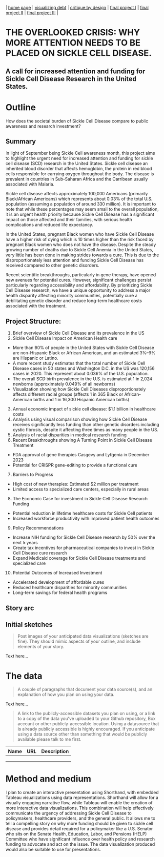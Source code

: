 | [home page](https://cmustudent.github.io/tswd-portfolio-templates/) | [visualizing debt](visualizing-government-debt) | [critique by design](critique-by-design) | [final project I](final-project-part-one) | [final project II](final-project-part-two) | [final project III](final-project-part-three) |

# THE OVERLOOKED CRISIS: WHY MORE ATTENTION NEEDS TO BE PLACED ON SICKLE CELL DISEASE.
## A call for increased attention and funding for Sickle Cell Disease Research in the United States.


# Outline

How does the societal burden of Sickle Cell Disease compare to public awareness and research investment?

## Summary
In light of September being Sickle Cell awareness month, this project aims to highlight the urgent need for increased attention and funding for sickle cell disease (SCD) research in the United States. Sickle cell disease an inherited blood disorder that affects hemoglobin, the protein in red blood cells responsible for carrying oxygen throughout the body. The disease is prevalent in countries in Sub-Saharan Africa and the Carribean usually associated with Malaria. 

Sickle cell disease affects approximately 100,000 Americans (primarily Black/African Americans) which represents about 0.03% of the total U.S. population (assuming a population of around 330 million). It is important to note that while these percentages may seem small to the overall population, it is an urgent health priority because Sickle Cell Disease has a significant impact on those affected and their families, with serious health complications and reduced life expectancy.

In the United States, pregnant Black women who have Sickle Cell Disease have a higher risk of dying which is 10 times higher than the risk faced by pregnant Black women who does not have the disease. Despite the steady growing number of deaths due to Sickle Cell Anemia in the United States, very little has been done in making strides towards a cure. This is due to the disproportionately less attention and funding Sickle Cell Disease has received compared to other genetic disorders. 

Recent scientific breakthroughs, particularly in gene therapy, have opened new avenues for potential cures. However, significant challenges persist particularly regarding accessibility and affordability. By prioritizing Sickle Cell Disease research, we have a unique opportunity to address a major health disparity affecting minority communities, potentially cure a debilitating genetic disorder and reduce long-term healthcare costs associated with the treatment.

## Project Structure:
1. Brief overview of Sickle Cell Disease and its prevalence in the US
2. Sickle Cell Disease Impact on American Health care
- More than 90% of people in the United States with Sickle Cell Disease are non-Hispanic Black or African American, and an estimated 3%–9% are Hispanic or Latino.
- A more recent study estimates that the total number of Sickle Cell Disease cases in 50 states and Washington D.C. in the US was 120,156 cases in 2020. This represent about 0.036% of the U.S. population.
- The overall SCD birth prevalence in the U.S. is estimated at 1 in 2,024 newborns (approximately 0.049% of all newborns)
- Visualization showing how Sickle Cell Diseases disproportionately affects different racial groups (affects 1 in 365 Black or African-American births and 1 in 16,300 Hispanic American births) 
3. Annual economic impact of sickle cell disease: $1.1 billion in healthcare costs
4. Analysis using visual comparison showing how Sickle Cell Disease receives significantly less funding than other genetic disorders including cystic fibrosis, despite it affecting three times as many people in the US.
5. Analysis of racial disparities in medical research funding
6. Recent Breakthroughs showing A Turning Point in Sickle Cell Disease Treatment
- FDA approval of gene therapies Casgevy and Lyfgenia in December 2023
- Potential for CRISPR gene-editing to provide a functional cure
7. Barriers to Progress
- High cost of new therapies: Estimated $2 million per treatment
- Limited access to specialized care centers, especially in rural areas
8. The Economic Case for investment in Sickle Cell Disease Research Funding
- Potential reduction in lifetime healthcare costs for Sickle Cell patients
- Increased workforce productivity with improved patient health outcomes
9. Policy Recommendations
- Increase NIH funding for Sickle Cell Disease research by 50% over the next 5 years
- Create tax incentives for pharmaceutical companies to invest in Sickle Cell Disease cure research
- Expand Medicaid coverage for Sickle Cell Disease treatments and specialized care
10. Potential Outcomes of Increased Investment
- Accelerated development of affordable cures
- Reduced healthcare disparities for minority communities
- Long-term savings for federal health programs

## Story arc



## Initial sketches
> Post images of your anticipated data visualizations (sketches are fine). They should mimic aspects of your outline, and include elements of your story.  

Text here...

# The data
> A couple of paragraphs that document your data source(s), and an explanation of how you plan on using your data. 

Text here...

> A link to the publicly-accessible datasets you plan on using, or a link to a copy of the data you've uploaded to your Github repository, Box account or other publicly-accessible location. Using a datasource that is already publicly accessible is highly encouraged.  If you anticipate using a data source other than something that would be publicly available please talk to me first. 

| Name | URL | Description |
|------|-----|-------------|
|      |     |             |
|      |     |             |
|      |     |             |

# Method and medium
I plan to create an interactive presentation using Shorthand, with embedded Tableau visualizations using data representations. Shorthand will allow for a visually engaging narrative flow, while Tableau will enable the creation of more interactive data visualizations. This combination will help effectively communicate the urgency of addressing Sickle Cell Disease to policymakers, healthcare providers, and the general public. It allows me to tell a compelling story on why more funding should be given to sickle cell disease and provides detail required for a policymaker like a U.S. Senator who sits on the Senate Health, Education, Labor, and Pensions (HELP) Committee who have significant influence over health policy and research funding to advocate and act on the issue. The data visualization produced would also be suitable to use for presentations.
